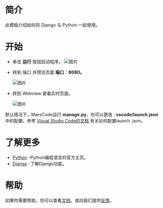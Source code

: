 # 简介
此模板介绍如何将 Django 与 Python 一起使用。
# 开始
* 单击 **运行** 按钮启动程序。
![图片](https://lf-cdn.marscode.com.cn/obj/eden-cn/ljhwz_lkpkbvsj/ljhwZthlaukjlkulzlp/project_template/prod/6a7bb0d45e3826780749b19626dc67986c720e60/images/native_python_django/image-0.jpg)

* 转到 端口 并预览页面 **端口：8080。**

   ![图片](https://lf-cdn.marscode.com.cn/obj/eden-cn/ljhwz_lkpkbvsj/ljhwZthlaukjlkulzlp/project_template/prod/6a7bb0d45e3826780749b19626dc67986c720e60/images/native_python_django/cloud_port.jpeg)

* 转到 Webview 查看实时页面。

   ![图片](https://lf-cdn.marscode.com.cn/obj/eden-cn/ljhwz_lkpkbvsj/ljhwZthlaukjlkulzlp/project_template/prod/6a7bb0d45e3826780749b19626dc67986c720e60/images/native_python_django/preview.jpeg)

默认情况下，MarsCode运行 **manage.py**，你可以更改 **. vscode/launch.json** 中的配置。参考 [Visual Studio Code的文档](https://code.visualstudio.com/docs/editor/debugging) 有关如何配置launch. json。
# 了解更多
- [Python](https://www.python.org/) -Python编程语言的官方主页。
- [Django](https://www.djangoproject.com/) -了解Django功能。
# 帮助
如果你需要帮助，你可以查看[文档](https://docs.marscode.cn/)，或向我们提供[反馈](https://juejin.cn/pin/club/7359094304150650889?utm_source=doc&utm_medium=marscode)。

